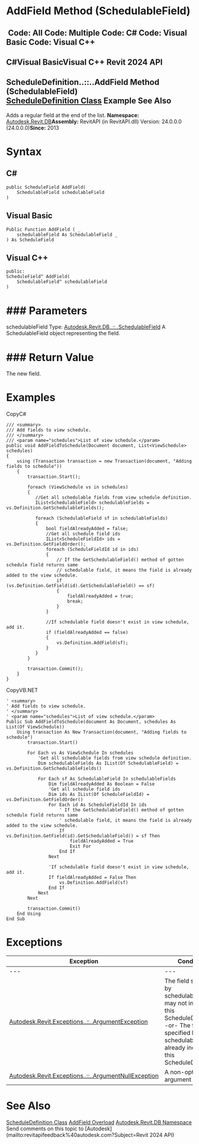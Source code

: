 # AddField Method (SchedulableField)

﻿
 Code: All Code: Multiple Code: C# Code: Visual Basic Code: Visual C++   
---  
C#Visual BasicVisual C++
Revit 2024 API  
---  
ScheduleDefinition..::..AddField Method (SchedulableField)  
[ScheduleDefinition Class](420696e3-f3ec-1a1d-1205-36a8119d81e5.md "ScheduleDefinition Class") Example See Also  
---  
Adds a regular field at the end of the list. 
**Namespace:** [Autodesk.Revit.DB](87546ba7-461b-c646-cbb1-2cb8f5bff8b2.md "Autodesk.Revit.DB Namespace")**Assembly:** RevitAPI (in RevitAPI.dll) Version: 24.0.0.0 (24.0.0.0)**Since:** 2013 
# Syntax
C#  
---  
```text
public ScheduleField AddField(
	SchedulableField schedulableField
)
```
  
Visual Basic  
---  
```text
Public Function AddField ( _
	schedulableField As SchedulableField _
) As ScheduleField
```
  
Visual C++  
---  
```text
public:
ScheduleField^ AddField(
	SchedulableField^ schedulableField
)
```
  
# ### Parameters
schedulableField
    Type: [Autodesk.Revit.DB..::..SchedulableField](84f03bb5-a9b8-581c-631c-6240b4954099.md "SchedulableField Class") A SchedulableField object representing the field. 
# ### Return Value
The new field. 
# Examples
CopyC#
```text
/// <summary>
/// Add fields to view schedule.
/// </summary>
/// <param name="schedules">List of view schedule.</param>
public void AddFieldToSchedule(Document document, List<ViewSchedule> schedules)
{
    using (Transaction transaction = new Transaction(document, "Adding fields to schedule"))
    {
        transaction.Start();

        foreach (ViewSchedule vs in schedules)
        {
           //Get all schedulable fields from view schedule definition.
           IList<SchedulableField> schedulableFields = vs.Definition.GetSchedulableFields();

           foreach (SchedulableField sf in schedulableFields)
           {
               bool fieldAlreadyAdded = false;
               //Get all schedule field ids
               IList<ScheduleFieldId> ids = vs.Definition.GetFieldOrder();
               foreach (ScheduleFieldId id in ids)
               {
                   // If the GetSchedulableField() method of gotten schedule field returns same
                   // schedulable field, it means the field is already added to the view schedule.
                   if (vs.Definition.GetField(id).GetSchedulableField() == sf)
                   {
                       fieldAlreadyAdded = true;
                       break;
                   }
               }

               //If schedulable field doesn't exist in view schedule, add it.
               if (fieldAlreadyAdded == false)
               {
                   vs.Definition.AddField(sf);
               }
           }
        }

        transaction.Commit();
    }   
}
```

CopyVB.NET
```text
' <summary>
' Add fields to view schedule.
' </summary>
' <param name="schedules">List of view schedule.</param>
Public Sub AddFieldToSchedule(document As Document, schedules As List(Of ViewSchedule))
    Using transaction As New Transaction(document, "Adding fields to schedule")
        transaction.Start()

        For Each vs As ViewSchedule In schedules
            'Get all schedulable fields from view schedule definition.
            Dim schedulableFields As IList(Of SchedulableField) = vs.Definition.GetSchedulableFields()

            For Each sf As SchedulableField In schedulableFields
                Dim fieldAlreadyAdded As Boolean = False
                'Get all schedule field ids
                Dim ids As IList(Of ScheduleFieldId) = vs.Definition.GetFieldOrder()
                For Each id As ScheduleFieldId In ids
                    ' If the GetSchedulableField() method of gotten schedule field returns same
                    ' schedulable field, it means the field is already added to the view schedule.
                    If vs.Definition.GetField(id).GetSchedulableField() = sf Then
                        fieldAlreadyAdded = True
                        Exit For
                    End If
                Next

                'If schedulable field doesn't exist in view schedule, add it.
                If fieldAlreadyAdded = False Then
                    vs.Definition.AddField(sf)
                End If
            Next
        Next

        transaction.Commit()
    End Using
End Sub
```

# Exceptions
| Exception | Condition |
| --- | --- |
| --- | --- |
| [Autodesk.Revit.Exceptions..::..ArgumentException](2e6e4206-97a8-dd4b-df5d-4269f4bb6088.md "ArgumentException Class") | The field specified by schedulableField may not included in this ScheduleDefinition. -or- The field specified by schedulableField is already included in this ScheduleDefinition. |
| [Autodesk.Revit.Exceptions..::..ArgumentNullException](631e1424-60f4-929b-4e52-dda9dcd26316.md "ArgumentNullException Class") | A non-optional argument was null |

# See Also
[ScheduleDefinition Class](420696e3-f3ec-1a1d-1205-36a8119d81e5.md "ScheduleDefinition Class")
[AddField Overload](e9c2fbe0-2bdd-f556-f870-54714e2ef939.md "AddField Method")
[Autodesk.Revit.DB Namespace](87546ba7-461b-c646-cbb1-2cb8f5bff8b2.md "Autodesk.Revit.DB Namespace")
Send comments on this topic to [Autodesk](mailto:revitapifeedback%40autodesk.com?Subject=Revit 2024 API)